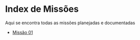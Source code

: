 # Index de Missões

Aqui se encontra todas as missões planejadas e documentadas

- [Missão 01](quest-01.md)
